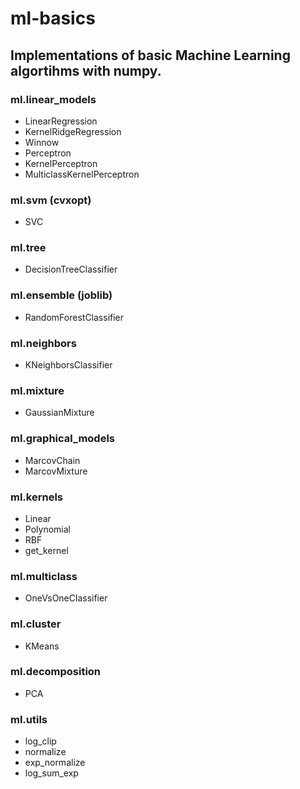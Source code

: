 # ml-basics
## Implementations of basic Machine Learning algortihms with numpy.

### ml.linear_models
* LinearRegression
* KernelRidgeRegression
* Winnow
* Perceptron
* KernelPerceptron
* MulticlassKernelPerceptron

### ml.svm (cvxopt)
* SVC

### ml.tree
* DecisionTreeClassifier

### ml.ensemble (joblib)
* RandomForestClassifier

### ml.neighbors
* KNeighborsClassifier

### ml.mixture
* GaussianMixture

### ml.graphical_models
* MarcovChain
* MarcovMixture

### ml.kernels
* Linear
* Polynomial
* RBF
* get_kernel

### ml.multiclass
* OneVsOneClassifier

### ml.cluster
* KMeans

### ml.decomposition
* PCA

### ml.utils
* log_clip
* normalize
* exp_normalize
* log_sum_exp
